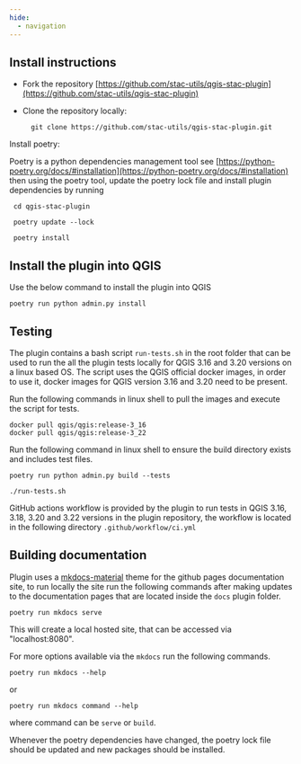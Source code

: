 ```yaml
---
hide:
  - navigation
---
```

  
## Install instructions

* Fork the repository [https://github.com/stac-utils/qgis-stac-plugin](https://github.com/stac-utils/qgis-stac-plugin)
* Clone the repository locally:

        git clone https://github.com/stac-utils/qgis-stac-plugin.git

Install poetry:

Poetry is a python dependencies management tool see [https://python-poetry.org/docs/#installation](https://python-poetry.org/docs/#installation) then using the poetry tool, update the poetry lock file and install plugin dependencies by running

     cd qgis-stac-plugin

     poetry update --lock

     poetry install

## Install the plugin into QGIS

Use the below command to install the plugin into QGIS 

    poetry run python admin.py install

## Testing

The plugin contains a bash script `run-tests.sh` in the root folder that can be used to run the 
all the plugin tests locally for QGIS 3.16 and 3.20 versions on a linux based OS.
The script uses the QGIS official docker images, in order to use it, docker images for QGIS version 3.16 and 3.20
need to be present.

Run the following commands in linux shell to pull the images and execute the script for tests.

```
docker pull qgis/qgis:release-3_16
docker pull qgis/qgis:release-3_22
```

Run the following command in linux shell to ensure the build directory exists and includes test files.

```
poetry run python admin.py build --tests
```

```
./run-tests.sh
```

GitHub actions workflow is provided by the plugin to run tests in QGIS 3.16, 3.18, 3.20 and 3.22 versions in 
the plugin repository, the workflow is located in the following directory `.github/workflow/ci.yml`


## Building documentation

Plugin uses a [mkdocs-material](https://squidfunk.github.io/mkdocs-material/) theme for the github pages documentation site,
to run locally the site run the following
commands after making updates to the documentation pages that are located inside the `docs` plugin folder.

```
poetry run mkdocs serve
```

This will create a local hosted site, that can be accessed via "localhost:8080".

For more options available via the `mkdocs` run the following commands.

```
poetry run mkdocs --help
```

or

```
poetry run mkdocs command --help
```
where command can be `serve` or `build`.

Whenever the poetry dependencies have changed, the poetry lock file should be updated and new packages should be installed.